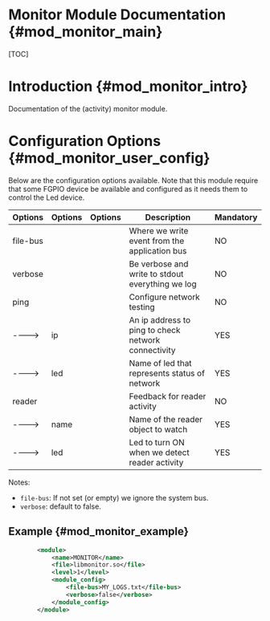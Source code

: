 Monitor Module Documentation {#mod_monitor_main}
============================================

[TOC]

Introduction {#mod_monitor_intro}
=================================

Documentation of the (activity) monitor module.

Configuration Options {#mod_monitor_user_config}
================================================

Below are the configuration options available. Note that this module require
that some FGPIO device be available and configured as it needs them to 
control the Led device.


Options    | Options  | Options                | Description                                            | Mandatory
-----------|----------|------------------------|--------------------------------------------------------|-----------
file-bus   |          |                        | Where we write event from the application bus          | NO
verbose    |          |                        | Be verbose and write to stdout everything we log       | NO
ping       |          |                        | Configure network testing                              | NO
---->      | ip       |                        | An ip address to ping to check network connectivity    | YES
---->      | led      |                        | Name of led that represents status of network          | YES
reader     |          |                        | Feedback for reader activity                           | NO
---->      | name     |                        | Name of the reader object to watch                     | YES
---->      | led      |                        | Led to turn ON when we detect reader activity          | YES


Notes:
+ `file-bus`: If not set (or empty) we ignore the system bus.
+ `verbose`: default to false.


Example {#mod_monitor_example}
------------------------------


~~~~~~~~~~~~~~~~~~~~~~~~~~~~~~~~~~~~~~~~~~~~~~~~~~~.xml
        <module>
            <name>MONITOR</name>
            <file>libmonitor.so</file>
            <level>1</level>
            <module_config>
                <file-bus>MY_LOGS.txt</file-bus>
                <verbose>false</verbose>
            </module_config>
        </module>
~~~~~~~~~~~~~~~~~~~~~~~~~~~~~~~~~~~~~~~~~~~~~~~~~~~
